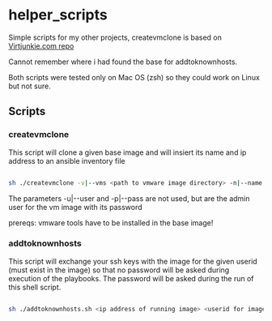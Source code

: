 # helper_scripts

Simple scripts for my other projects, createvmclone is based on [Virtjunkie.com repo](https://github.com/jonhowe/Virtjunkie.com)

Cannot remember where i had found the base for addtoknownhosts.

Both scripts were tested only on Mac OS (zsh) so they could work on Linux but not sure.

## Scripts

### createvmclone

This script will clone a given base image and will insiert its name and ip address to an ansible inventory file

~~~sh

sh ./createvmclone -v|--vms <path to vmware image directory> -n|--name <New VM name> -b|--base <Template/Base VM name> -i|--inventory <Ansible inventory file>

~~~

The parameters -u|--user and -p|--pass are not used, but are the admin user for the vm image with its password

prereqs: vmware tools have to be installed in the base image!


### addtoknownhosts

This script will exchange your ssh keys with the image for the given userid (must exist in the image) so that no password will be asked during execution of the playbooks. The password will be asked during the run of this shell script.

~~~sh

sh ./addtoknownhosts.sh <ip address of running image> <userid for image>

~~~
